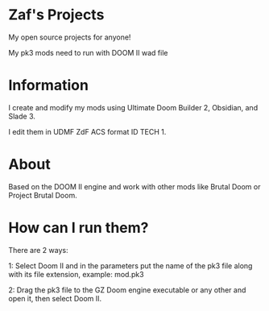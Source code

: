 # Zaf's Projects
My open source projects for anyone!

My pk3 mods need to run with DOOM II wad file

# Information

I create and modify my mods using Ultimate Doom Builder 2, Obsidian, and Slade 3.

I edit them in UDMF ZdF ACS format ID TECH 1.

# About

Based on the DOOM II engine and work with other mods like Brutal Doom or Project Brutal Doom.

# How can I run them?

There are 2 ways:

1: Select Doom II and in the parameters put the name of the pk3 file along with its file extension, example: mod.pk3

2: Drag the pk3 file to the GZ Doom engine executable or any other and open it, then select Doom II.
